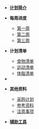 - [**计划简介**](/About)

- **每周进度**

  - [第一周](Page.1/Page.1_001)
  - [第二周](Page.1/Page.1_002)
  - [第三周](Page.1/Page.1_003)

- **计划清单**

  - [食物清单](Page.2/Page.2_001)
  - [运动清单](Page.2/Page.2_002)
  - [体脂清单](Page.2/Page.2_003)

-

* **其他资料**

  - [采购计划](Other/Other_001)
  - [参考资料](Other/Other_002)
  - [注意事项](Other/Other_003)

* [**辅助工具**](Download)
